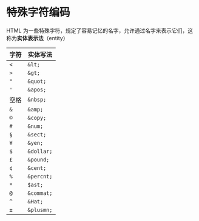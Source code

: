 # 特殊字符编码

HTML 为一些特殊字符，规定了容易记忆的名字，允许通过名字来表示它们，这称为**实体表示法**（entity）

| 字符 | 实体写法   |
| ---- | ---------- |
| `<`  | `&lt;`     |
| `>`  | `&gt;`     |
| `"`  | `&quot;`   |
| `'`  | `&apos;`   |
| 空格 | `&nbsp;`   |
| `&`  | `&amp;`    |
| `©`  | `&copy;`   |
| `#`  | `&num;`    |
| `§`  | `&sect;`   |
| `¥`  | `&yen;`    |
| `$`  | `&dollar;` |
| `£`  | `&pound;`  |
| `¢`  | `&cent;`   |
| `%`  | `&percnt;` |
| `*`  | `$ast;`    |
| `@`  | `&commat;` |
| `^`  | `&Hat;`    |
| `±`  | `&plusmn;` |

